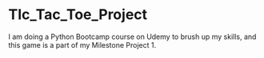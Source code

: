 # TIc_Tac_Toe_Project


I am doing a Python Bootcamp course on Udemy to brush up my skills, and this game is a part of my Milestone Project 1.
